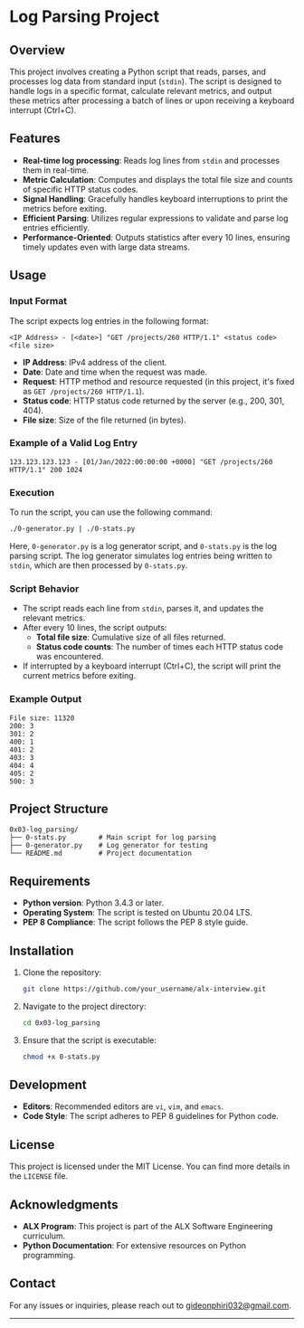 # **Log Parsing Project**

## **Overview**
This project involves creating a Python script that reads, parses, and processes log data from standard input (`stdin`). The script is designed to handle logs in a specific format, calculate relevant metrics, and output these metrics after processing a batch of lines or upon receiving a keyboard interrupt (Ctrl+C).

## **Features**
- **Real-time log processing**: Reads log lines from `stdin` and processes them in real-time.
- **Metric Calculation**: Computes and displays the total file size and counts of specific HTTP status codes.
- **Signal Handling**: Gracefully handles keyboard interruptions to print the metrics before exiting.
- **Efficient Parsing**: Utilizes regular expressions to validate and parse log entries efficiently.
- **Performance-Oriented**: Outputs statistics after every 10 lines, ensuring timely updates even with large data streams.

## **Usage**
### **Input Format**
The script expects log entries in the following format:
```
<IP Address> - [<date>] "GET /projects/260 HTTP/1.1" <status code> <file size>
```
- **IP Address**: IPv4 address of the client.
- **Date**: Date and time when the request was made.
- **Request**: HTTP method and resource requested (in this project, it's fixed as `GET /projects/260 HTTP/1.1`).
- **Status code**: HTTP status code returned by the server (e.g., 200, 301, 404).
- **File size**: Size of the file returned (in bytes).

### **Example of a Valid Log Entry**
```
123.123.123.123 - [01/Jan/2022:00:00:00 +0000] "GET /projects/260 HTTP/1.1" 200 1024
```

### **Execution**
To run the script, you can use the following command:
```bash
./0-generator.py | ./0-stats.py
```
Here, `0-generator.py` is a log generator script, and `0-stats.py` is the log parsing script. The log generator simulates log entries being written to `stdin`, which are then processed by `0-stats.py`.

### **Script Behavior**
- The script reads each line from `stdin`, parses it, and updates the relevant metrics.
- After every 10 lines, the script outputs:
  - **Total file size**: Cumulative size of all files returned.
  - **Status code counts**: The number of times each HTTP status code was encountered.
- If interrupted by a keyboard interrupt (Ctrl+C), the script will print the current metrics before exiting.

### **Example Output**
```text
File size: 11320
200: 3
301: 2
400: 1
401: 2
403: 3
404: 4
405: 2
500: 3
```

## **Project Structure**
```
0x03-log_parsing/
├── 0-stats.py        # Main script for log parsing
├── 0-generator.py    # Log generator for testing
└── README.md         # Project documentation
```

## **Requirements**
- **Python version**: Python 3.4.3 or later.
- **Operating System**: The script is tested on Ubuntu 20.04 LTS.
- **PEP 8 Compliance**: The script follows the PEP 8 style guide.

## **Installation**
1. Clone the repository:
   ```bash
   git clone https://github.com/your_username/alx-interview.git
   ```
2. Navigate to the project directory:
   ```bash
   cd 0x03-log_parsing
   ```
3. Ensure that the script is executable:
   ```bash
   chmod +x 0-stats.py
   ```

## **Development**
- **Editors**: Recommended editors are `vi`, `vim`, and `emacs`.
- **Code Style**: The script adheres to PEP 8 guidelines for Python code.

## **License**
This project is licensed under the MIT License. You can find more details in the `LICENSE` file.

## **Acknowledgments**
- **ALX Program**: This project is part of the ALX Software Engineering curriculum.
- **Python Documentation**: For extensive resources on Python programming.

## **Contact**
For any issues or inquiries, please reach out to [gideonphiri032@gmail.com](mailto:gideonphiri032@gmail.com).

---
